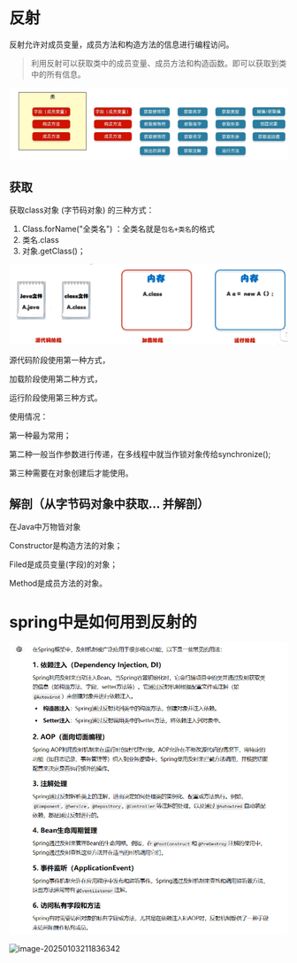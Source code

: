 # 反射

反射允许对成员变量，成员方法和构造方法的信息进行编程访问。

>利用反射可以获取类中的成员变量、成员方法和构造函数。即可以获取到类中的所有信息。

 ![image-20240709203628282](.assets/image-20240709203628282.png)

## 获取

获取class对象 (字节码对象) 的三种方式：

1. Class.forName("全类名")  ：全类名就是`包名+类名`的格式
2. 类名.class
3. 对象.getClass()；

 ![image-20240709203938820](.assets/image-20240709203938820.png)

源代码阶段使用第一种方式，

加载阶段使用第二种方式，

运行阶段使用第三种方式。

使用情况：

第一种最为常用；

第二种一般当作参数进行传递，在多线程中就当作锁对象传给synchronize();

第三种需要在对象创建后才能使用。

## 解剖（从字节码对象中获取... 并解剖）

在Java中万物皆对象

Constructor是构造方法的对象；

Filed是成员变量(字段)的对象；

Method是成员方法的对象。





# spring中是如何用到反射的

![image-20250103211825615](.assets/image-20250103211825615.png)

![image-20250103211836342](D:\md_image\image-20250103211836342.png)